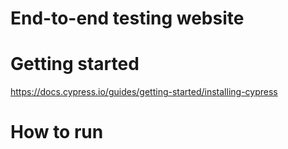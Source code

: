 # End-to-end testing website

# Getting started

https://docs.cypress.io/guides/getting-started/installing-cypress

# How to run
